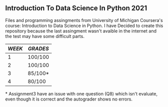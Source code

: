 ## **Introduction To Data Science In Python 2021**
Files and programming assingments from University of Michigan Coursera's course: Introduction to Data Science in Python.
I have Decided to create this repository because the last assingment wasn't avaible in the internet and the test may have some difficult parts.


*WEEK* | *GRADES*
-------|----------
   1   |  100/100    
   2   |  100/100    
   3   |  85/100*
   4   |  80/100
   
   \* Assignment3 have an issue with one question (Q8) which isn't evaluate, even though it is correct and the autograder shows no errors.
